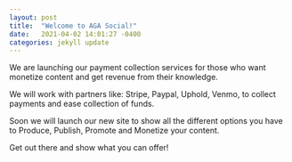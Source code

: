 ```yaml
---
layout: post
title:  "Welcome to AGA Social!"
date:   2021-04-02 14:01:27 -0400
categories: jekyll update
---
```


We are launching our payment collection services for those who want monetize content and get revenue from their knowledge.

We will work with partners like: Stripe, Paypal, Uphold, Venmo, to collect payments and ease collection of funds.

Soon we will launch our new site to show all the different options you have to Produce, Publish, Promote and Monetize your content.

Get out there and show what you can offer!